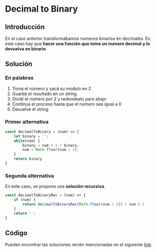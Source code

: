 

# Decimal to Binary
## Introducción
En el caso anterior transformábamos números binarios en decimales. En este caso hay que **hacer una función que tome un numero decimal y lo devuelva en binario**

## Solución
### En palabras
1. Tomá el número y sacá su modulo en 2
2. Guardá el resultado en un string
3. Dividí el número por 2 y redondealo para abajo
4. Continúa el proceso hasta que el número sea igual a 0
5. Devuelve el string

### Primer alternativa
```javascript
const decimalToBinary = (num) => {
    let binary = '';
    while(num) {
        binary = num % 2 + binary;
        num = Math.floor(num / 2);
    }
    return binary
}
```
### Segunda alternativa
En este caso, se propone una **solución recursiva**.
```javascript
const decimalToBinaryRec = (num) => {
    if (num) {
        return decimalToBinaryRec(Math.floor(num / 2)) + num % 2
    }
    return '';
}
```
## Código
Pueden encontrar las soluciones recién mencionadas en el siguiente [link](https://repl.it/KDLz/1).
